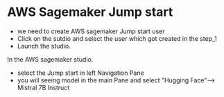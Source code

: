 # AWS Sagemaker Jump start

- we need to create AWS sagemaker Jump start user
- Click on the sutdio and select the user which got created in the step_1
- Launch the studio.

In the AWS sagemaker studio.
- select the Jump start in left Navigation Pane
- you will seeing model in the main Pane and select "Hugging Face"--> Mistral 7B Instruct
  
